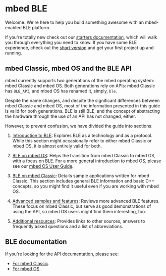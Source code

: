 # mbed BLE

Welcome. We're here to help you build something awesome with an mbed-enabled BLE platform.

If you're totally new check out our [starters documentation](Introduction/BeginnersIntro.md), which will walk you through everything you need to know. If you have some BLE experience, check out the [short version](Introduction/DevIntro.md) and get your first project up and running. 

## mbed Classic, mbed OS and the BLE API

mbed currently supports two generations of the mbed operating system: mbed Classic and mbed OS. Both generations rely on APIs: mbed Classic has ``BLE_API``, and mbed OS has renamed it, simply, ``ble``.

Despite the name changes, and despite the significant differences between mbed Classic and mbed OS, most of the information presented in this guide is valid for both generations. BLE is still BLE, and the concept of abstracting the hardware through the use of an API has not changed, either. 

However, to prevent confusion, we have divided the guide into sections:

1. [Introduction to BLE](Introduction/Overview.md): Explores BLE as a technology and as a protocol. While this section might occasionally refer to either mbed Classic or mbed OS, it is almost entirely valid for both.

1. [BLE on mbed OS](mbed_OS/Overview.md): Helps the transition from mbed Classic to mbed OS, with a focus on BLE. For a more general introduction to mbed OS, please see our [mbed OS User Guide](https://docs.mbed.com/docs/getting-started-mbed-os/).

1. [BLE on mbed Classic](mbed_Classic/Overview.md): Details sample applications written for mbed Classic. This section includes general BLE information and basic C++ concepts, so you might find it useful even if you are working with mbed OS.

1. [Advanced samples and features](Advanced/Overview.md): Reviews more advanced BLE features. These focus on mbed Classic, but serve as good demonstrations of using the API, so mbed OS users might find them interesting, too.

1. [Additional resources](Additional/Overview.md): Provides links to other sources, answers to frequently asked questions and a list of abbreviations.
 
## BLE documentation 

If you're looking for the API documentation, please see:

 *  [For mbed Classic](http://developer.mbed.org/teams/Bluetooth-Low-Energy/code/BLE_API/).
 *  [For mbed OS](https://docs.mbed.com/docs/ble-api/en/master/api/index.html).

